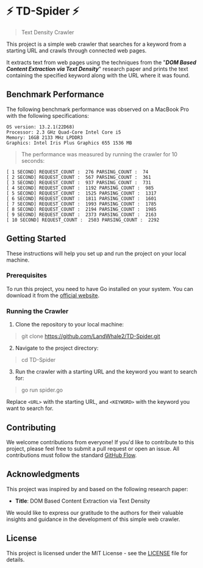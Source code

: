 # ⚡ TD-Spider ⚡
> Text Density Crawler

This project is a simple web crawler that searches for a keyword from a starting URL and crawls through connected web pages. 

It extracts text from web pages using the techniques from the "***DOM Based Content Extraction via Text Density***" research paper and prints the text containing the specified keyword along with the URL where it was found.

## Benchmark Performance
The following benchmark performance was observed on a MacBook Pro with the following specifications:

```
OS version: 13.2.1(22D68)
Processor: 2.3 GHz Quad-Core Intel Core i5
Memory: 16GB 2133 MHz LPDDR3
Graphics: Intel Iris Plus Graphics 655 1536 MB
```

> The performance was measured by running the crawler for 10 seconds:
```
[ 1 SECOND] REQUEST_COUNT :  276 PARSING_COUNT :  74
[ 2 SECOND] REQUEST_COUNT :  567 PARSING_COUNT :  361
[ 3 SECOND] REQUEST_COUNT :  937 PARSING_COUNT :  731
[ 4 SECOND] REQUEST_COUNT :  1192 PARSING_COUNT :  985
[ 5 SECOND] REQUEST_COUNT :  1525 PARSING_COUNT :  1317
[ 6 SECOND] REQUEST_COUNT :  1811 PARSING_COUNT :  1601
[ 7 SECOND] REQUEST_COUNT :  1993 PARSING_COUNT :  1785
[ 8 SECOND] REQUEST_COUNT :  2194 PARSING_COUNT :  1985
[ 9 SECOND] REQUEST_COUNT :  2373 PARSING_COUNT :  2163
[ 10 SECOND] REQUEST_COUNT :  2503 PARSING_COUNT :  2292
```


## Getting Started

These instructions will help you set up and run the project on your local machine.

### Prerequisites

To run this project, you need to have Go installed on your system. You can download it from the [official website](https://golang.org/dl/).

### Running the Crawler

1. Clone the repository to your local machine:

> git clone https://github.com/LandWhale2/TD-Spider.git


2. Navigate to the project directory:

> cd TD-Spider


3. Run the crawler with a starting URL and the keyword you want to search for:

> go run spider.go <URL> <KEYWORD>



Replace `<URL>` with the starting URL, and `<KEYWORD>` with the keyword you want to search for.

## Contributing

We welcome contributions from everyone! If you'd like to contribute to this project, please feel free to submit a pull request or open an issue. All contributions must follow the standard [GitHub Flow](https://guides.github.com/introduction/flow/).
  
## Acknowledgments

This project was inspired by and based on the following research paper:

- **Title**: DOM Based Content Extraction via Text Density

We would like to express our gratitude to the authors for their valuable insights and guidance in the development of this simple web crawler.


## License

This project is licensed under the MIT License - see the [LICENSE](LICENSE) file for details.
